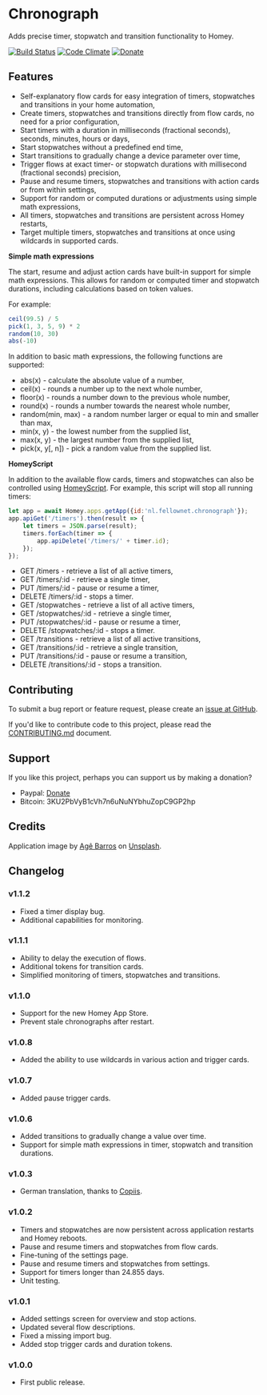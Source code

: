 # Chronograph

Adds precise timer, stopwatch and transition functionality to Homey.

[![Build Status](https://travis-ci.com/fellownet/chronograph.svg?branch=master)](https://travis-ci.com/fellownet/chronograph)
[![Code Climate](https://codeclimate.com/github/fellownet/chronograph/badges/gpa.svg)](https://codeclimate.com/github/fellownet/chronograph)
[![Donate](https://img.shields.io/badge/paypal-donate-blue.svg)](https://www.paypal.me/bobkersten)

## Features

* Self-explanatory flow cards for easy integration of timers, stopwatches and transitions in your home automation,
* Create timers, stopwatches and transitions directly from flow cards, no need for a prior configuration,
* Start timers with a duration in milliseconds (fractional seconds), seconds, minutes, hours or days,
* Start stopwatches without a predefined end time,
* Start transitions to gradually change a device parameter over time,
* Trigger flows at exact timer- or stopwatch durations with millisecond (fractional seconds) precision,
* Pause and resume timers, stopwatches and transitions with action cards or from within settings,
* Support for random or computed durations or adjustments using simple math expressions,
* All timers, stopwatches and transitions are persistent across Homey restarts,
* Target multiple timers, stopwatches and transitions at once using wildcards in supported cards.

**Simple math expressions**

The start, resume and adjust action cards have built-in support for simple math expressions. This allows
for random or computed timer and stopwatch durations, including calculations based on token values.

For example:

```javascript
ceil(99.5) / 5
pick(1, 3, 5, 9) * 2
random(10, 30)
abs(-10)
```

In addition to basic math expressions, the following functions are supported:

* abs(x) - calculate the absolute value of a number,
* ceil(x) - rounds a number up to the next whole number,
* floor(x) - rounds a number down to the previous whole number,
* round(x) - rounds a number towards the nearest whole number,
* random(min, max) - a random number larger or equal to min and smaller than max,
* min(x, y) - the lowest number from the supplied list,
* max(x, y) - the largest number from the supplied list,
* pick(x, y[, n]) - pick a random value from the supplied list.

**HomeyScript**

In addition to the available flow cards, timers and stopwatches can also be controlled using [HomeyScript](https://homeyscript.homey.app).
For example, this script will stop all running timers:

```javascript
let app = await Homey.apps.getApp({id:'nl.fellownet.chronograph'});
app.apiGet('/timers').then(result => {
	let timers = JSON.parse(result);
	timers.forEach(timer => {
		app.apiDelete('/timers/' + timer.id);
	});
});
```

* GET /timers - retrieve a list of all active timers,
* GET /timers/:id - retrieve a single timer,
* PUT /timers/:id - pause or resume a timer,
* DELETE /timers/:id - stops a timer.
* GET /stopwatches - retrieve a list of all active timers,
* GET /stopwatches/:id - retrieve a single timer,
* PUT /stopwatches/:id - pause or resume a timer,
* DELETE /stopwatches/:id - stops a timer.
* GET /transitions - retrieve a list of all active transitions,
* GET /transitions/:id - retrieve a single transition,
* PUT /transitions/:id - pause or resume a transition,
* DELETE /transitions/:id - stops a transition.

## Contributing

To submit a bug report or feature request, please create an [issue at GitHub](https://github.com/fellownet/chronograph/issues/new).

If you'd like to contribute code to this project, please read the
[CONTRIBUTING.md](https://github.com/fellownet/chronograph/blob/master/CONTRIBUTING.md) document.

## Support

If you like this project, perhaps you can support us by making a donation?
- Paypal: [Donate](https://www.paypal.com/cgi-bin/webscr?cmd=_s-xclick&hosted_button_id=VQNGE3N5L6MKS)
- Bitcoin: 3KU2PbVyB1cVh7n6uNuNYbhuZopC9GP2hp

## Credits

Application image by [Agê Barros](https://unsplash.com/@agebarros?utm_source=unsplash&utm_medium=referral&utm_content=creditCopyText) on [Unsplash](https://unsplash.com/search/photos/time?utm_source=unsplash&utm_medium=referral&utm_content=creditCopyText).

## Changelog

### v1.1.2

* Fixed a timer display bug.
* Additional capabilities for monitoring.

### v1.1.1

* Ability to delay the execution of flows.
* Additional tokens for transition cards.
* Simplified monitoring of timers, stopwatches and transitions.

### v1.1.0

* Support for the new Homey App Store.
* Prevent stale chronographs after restart.

### v1.0.8

* Added the ability to use wildcards in various action and trigger cards.

### v1.0.7

* Added pause trigger cards.

### v1.0.6

* Added transitions to gradually change a value over time.
* Support for simple math expressions in timer, stopwatch and transition durations.

### v1.0.3

* German translation, thanks to [Copiis](https://github.com/copiis).

### v1.0.2

* Timers and stopwatches are now persistent across application restarts and Homey reboots.
* Pause and resume timers and stopwatches from flow cards.
* Fine-tuning of the settings page.
* Pause and resume timers and stopwatches from settings.
* Support for timers longer than 24.855 days.
* Unit testing.

### v1.0.1

* Added settings screen for overview and stop actions.
* Updated several flow descriptions.
* Fixed a missing import bug.
* Added stop trigger cards and duration tokens.

### v1.0.0

* First public release.
